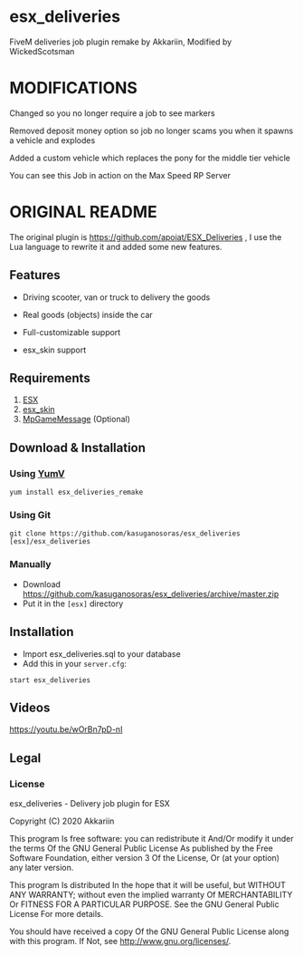# esx_deliveries
FiveM deliveries job plugin remake by Akkariin, Modified by WickedScotsman

# MODIFICATIONS

Changed so you no longer require a job to see markers

Removed deposit money option so job no longer scams you when it spawns a vehicle and explodes

Added a custom vehicle which replaces the pony for the middle tier vehicle

You can see this Job in action on the Max Speed RP Server

# ORIGINAL README

The original plugin is https://github.com/apoiat/ESX_Deliveries , I use the Lua language to rewrite it and added some new features.

## Features

* Driving scooter, van or truck to delivery the goods

* Real goods (objects) inside the car

* Full-customizable support

* esx_skin support

## Requirements

1. [ESX](https://github.com/ESX-Org/es_extended)
2. [esx_skin](https://github.com/ESX-Org/esx_skin)
3. [MpGameMessage](https://github.com/kasuganosoras/MpGameMessage) (Optional)

## Download & Installation

### Using [YumV](https://yumv.net/)

```
yum install esx_deliveries_remake
```

### Using Git

```
git clone https://github.com/kasuganosoras/esx_deliveries [esx]/esx_deliveries
```

### Manually

- Download https://github.com/kasuganosoras/esx_deliveries/archive/master.zip
- Put it  in the `[esx]` directory

## Installation

- Import esx_deliveries.sql to your database
- Add this in your `server.cfg`:

```
start esx_deliveries
```



## Videos

https://youtu.be/wOrBn7pD-nI

## Legal

### License

esx_deliveries - Delivery job plugin for ESX

Copyright (C) 2020 Akkariin

This program Is free software: you can redistribute it And/Or modify it under the terms Of the GNU General Public License As published by the Free Software Foundation, either version 3 Of the License, Or (at your option) any later version.

This program Is distributed In the hope that it will be useful, but WITHOUT ANY WARRANTY; without even the implied warranty Of MERCHANTABILITY Or FITNESS FOR A PARTICULAR PURPOSE. See the GNU General Public License For more details.

You should have received a copy Of the GNU General Public License along with this program. If Not, see http://www.gnu.org/licenses/.
